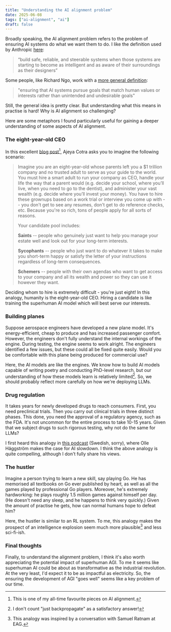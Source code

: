 ```yaml
---
title: "Understanding the AI alignment problem"
date: 2025-06-08
tags: ["ai-alignment", "ai"]
draft: false
---
```


Broadly speaking, the AI alignment problem refers to the problem of ensuring AI systems do what we want them to do. I like the definition used by Anthropic [here](https://www.anthropic.com/news/core-views-on-ai-safety#:~:text=build%20safe%2C%20reliable%2C%20and%20steerable%20systems%20when%20those%20systems%20are%20starting%20to%20become%20as%20intelligent%20and%20as%20aware%20of%20their%20surroundings%20as%20their%20designers):

> “build safe, reliable, and steerable systems when those systems are starting to become as intelligent and as aware of their surroundings as their designers”

Some people, like Richard Ngo, work with a [more general definition](https://arxiv.org/pdf/2209.00626):

> "ensuring that AI systems pursue goals that match human values or interests rather than unintended and undesirable goals"

Still, the general idea is pretty clear. But understanding what this means in practise is hard! Why is AI alignment so challenging?

Here are some metaphors I found particularly useful for gaining a deeper understanding of some aspects of AI alignment.

### The eight-year-old CEO
In this excellent [blog post](https://www.cold-takes.com/why-ai-alignment-could-be-hard-with-modern-deep-learning/)[^recommendation], Ajeya Cotra asks you to imagine the following scenario:

> Imagine you are an eight-year-old whose parents left you a $1 trillion company and no trusted adult to serve as your guide to the world. You must hire a smart adult to run your company as CEO, handle your life the way that a parent would (e.g. decide your school, where you’ll live, when you need to go to the dentist), and administer your vast wealth (e.g. decide where you’ll invest your money). You have to hire these grownups based on a work trial or interview you come up with -- you don't get to see any resumes, don't get to do reference checks, etc. Because you're so rich, tons of people apply for all sorts of reasons.
> 
> Your candidate pool includes:
> 
> **Saints** -- people who genuinely just want to help you manage your estate well and look out for your long-term interests.
> 
> **Sycophants** -- people who just want to do whatever it takes to make you short-term happy or satisfy the letter of your instructions regardless of long-term consequences.
> 
> **Schemers** -- people with their own agendas who want to get access to your company and all its wealth and power so they can use it however they want.

Deciding whom to hire is extremely difficult - you're just eight! In this analogy, humanity is the eight-year-old CEO. Hiring a candidate is like training the superhuman AI model which will best serve our interests.

[^recommendation]: This is one of my all-time favourite pieces on AI alignment.

### Building planes
Suppose aerospace engineers have developed a new plane model. It's energy-efficient, cheap to produce and has increased passenger comfort. However, the engineers don't fully understand the internal workings of the engine. During testing, the engine seems to work alright. The engineers identified a few issues, but these could all be fixed quite easily. Would you be comfortable with this plane being produced for commercial use?

Here, the AI models are like the engines. We know how to build AI models capable of writing poetry and conducting PhD-level research, but our understanding of how these models learn is relatively limited[^backpropagate]. So, we should probably reflect more carefully on how we're deploying LLMs.

[^backpropagate]: I don't count "just backpropagate" as a satisfactory answer!

### Drug regulation
It takes years for newly developed drugs to reach consumers. First, you need preclinical trials. Then you carry out clinical trials in three distinct phases. This done, you need the approval of a regulatory agency, such as the FDA. It's not uncommon for the entire process to take 10-15 years. Given that we subject drugs to such rigorous testing, why not do the same for LLMs? 

I first heard this analogy in [this podcast](https://open.spotify.com/episode/38R2p5TG0uO02q3xybxsvR?si=7f8fa707ea174823) (Swedish, sorry), where Olle Häggström makes the case for AI slowdown. I think the above analogy is quite compelling, although I don't fully share his views.

### The hustler
Imagine a person trying to learn a new skill, say playing Go. He has memorised all textbooks on Go ever published by heart, as well as all the games played by professional Go players. Moreover, he's extremely hardworking: he plays roughly 1.5 million games against himself per day. (He doesn't need any sleep, and he happens to think very quickly.) Given the amount of practise he gets, how can normal humans hope to defeat him?

Here, the hustler is similar to an RL system. To me, this analogy makes the prospect of an intelligence explosion seem much more plausible[^samuel] and less sci-fi-ish.

[^samuel]: This analogy was inspired by a conversation with Samuel Ratnam at EAG.

### Final thoughts
Finally, to understand the alignment problem, I think it's also worth appreciating the potential impact of superhuman AGI. To me it seems like superhuman AI could be about as transformative as the industrial revolution. At the very least, I'd expect it to be as impactful as electricity. So, the ensuring the development of AGI "goes well" seems like a key problem of our time.
